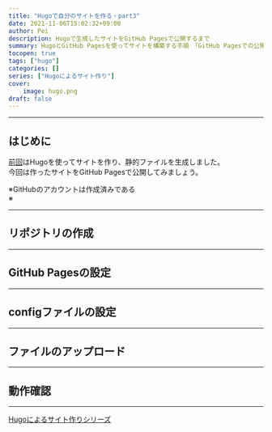 ```yaml
---
title: "Hugoで自分のサイトを作る・part3"
date: 2021-11-06T15:02:32+09:00
author: Pei
description: Hugoで生成したサイトをGitHub Pagesで公開するまで
summary: HugoとGitHub Pagesを使ってサイトを構築する手順　「GitHub Pagesでの公開」
tocopen: true
tags: ["hugo"]
categories: []
series: ["Hugoによるサイト作り"]
cover:
    image: hugo.png
draft: false
---
```


---
## はじめに
[前回](../2/)はHugoを使ってサイトを作り、静的ファイルを生成しました。  
今回は作ったサイトをGitHub Pagesで公開してみましょう。

※GitHubのアカウントは作成済みである  
※

---
## リポジトリの作成

---
## GitHub Pagesの設定

---
## configファイルの設定

---
## ファイルのアップロード

---
## 動作確認

---
[Hugoによるサイト作りシリーズ](../../../series/hugoによるサイト作り)
